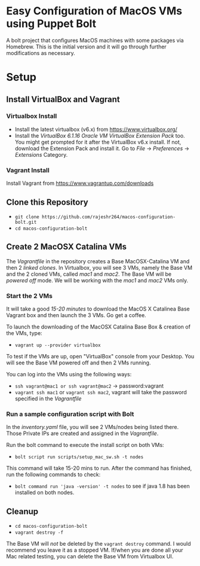 # Easy Configuration of MacOS VMs using Puppet Bolt
A bolt project that configures MacOS machines with some packages via Homebrew. This is the initial version and it will go through further modifications as necessary.

# Setup
## Install VirtualBox and Vagrant
### Virtualbox Install
* Install the latest virtualbox (v6.x) from https://www.virtualbox.org/
* Install the _VirtualBox 6.1.16 Oracle VM VirtualBox Extension Pack_ too. You might get prompted for it after the VirtualBox v6.x install. If not, download the Extension Pack and install it. Go to *File* -> *Preferences* -> *Extensions* Category.

### Vagrant Install 
Install Vagrant from https://www.vagrantup.com/downloads

## Clone this Repository
* `git clone https://github.com/rajeshr264/macos-configuration-bolt.git` 
* `cd macos-configuration-bolt`

## Create 2 MacOSX Catalina VMs
The _Vagrantfile_ in the repository creates a Base MacOSX-Catalina VM and then 2 _linked clones_. In Virtualbox, you will see 3 VMs, namely the Base VM and the 2 cloned VMs, called _mac1_ and _mac2_. The Base VM will be _powered off_ mode. We will be working with the _mac1_ and _mac2_ VMs only.

### Start the 2 VMs

It will take a good *15-20 minutes* to download the MacOS X Catalinea Base Vagrant box and then launch the 3 VMs. Go get a coffee. 

To launch the downloading of the MacOSX Catalina Base Box & creation of the VMs, type:
* `vagrant up --provider virtualbox`

To test if the VMs are up, open "VirtualBox" console from your Desktop. You will see the Base VM powered off and then 2 VMs running.

You can log into the VMs using the following ways:
* `ssh vagrant@mac1 or ssh vagrant@mac2` -> password:vagrant
* `vagrant ssh mac1` or `vagrant ssh mac2`, vagrant will take the password specified in the _Vagrantfile_  

### Run a sample configuration script with Bolt
In the _inventory.yaml_ file, you will see 2 VMs/nodes being listed there. Those Private IPs are created and assigned in the _Vagrantfile_. 

Run the bolt command to execute the install script on both VMs:
* `bolt script run scripts/setup_mac_sw.sh -t nodes`

This command will take 15-20 mins to run. After the command has finished, run the following commands to check:

* `bolt command run 'java -version' -t nodes` to see if java 1.8 has been installed on both nodes.

## Cleanup
* `cd macos-configuration-bolt`
* `vagrant destroy -f`

The Base VM will _not_ be deleted by the `vagrant destroy` command. I would recommend you leave it as a stopped VM. If/when you are done all your Mac related testing, you can delete the Base VM from Virtualbox UI.







